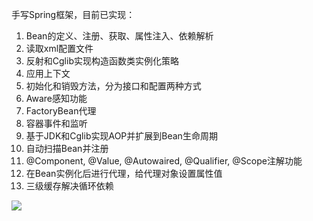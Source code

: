 手写Spring框架，目前已实现：
1. Bean的定义、注册、获取、属性注入、依赖解析
2. 读取xml配置文件
3. 反射和Cglib实现构造函数类实例化策略
4. 应用上下文
5. 初始化和销毁方法，分为接口和配置两种方式
6. Aware感知功能
7. FactoryBean代理
8. 容器事件和监听
9. 基于JDK和Cglib实现AOP并扩展到Bean生命周期
10. 自动扫描Bean并注册
11. @Component, @Value, @Autowaired, @Qualifier, @Scope注解功能
12. 在Bean实例化后进行代理，给代理对象设置属性值
13. 三级缓存解决循环依赖

![](doc/png/全类图.drawio.png)

